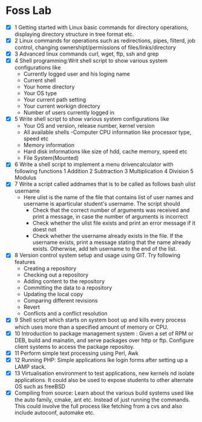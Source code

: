 # Foss Lab

- [x] 1 Getting started with Linux basic commands for directory operations, displaying directory structure in tree format etc.
- [x] 2 Linux commands for operations such as redirections, pipes, filterd, job control, changing ownershipt/permissions of files/links/directory
- [x] 3 Advanced linux commands curl, wget, ftp, ssh and grep
- [x] 4 Shell programming:Writ shell script to show various system configurations like
	- Currently logged user and his loging name
	- Current shell
	- Your home directory 
	- Your OS type 
	- Your current path setting
	- Your current workign directory
	- Number of users currently logged in 
- [x] 5 Write shell script to show various system configurations like
	- Your OS and version, release number, kernel version
	- All available shells 
	-Computer CPU information like processor type, speed etc
	- Memory information
	- Hard disk informations like size of hdd, cache memory, speed etc
	- File System(Mounted)
- [x] 6 Write a shell script to implement a menu drivencalculator with following functions
	1 Addition
	2 Subtraction
	3 Multiplication
	4 Division
	5 Modulus
- [x] 7 Write a script called addnames that is to be called as follows bash ulist username
	- Here ulist is the name of the file that contains list of user names and username is aparticular student's username. The script should
		- Check that the correct number of arguments was received and print a message, in case the number of arguments is incorrect
		- Check whether the ulist file exists and print an error message if it doest not
		- Check whether the username already exists in the file. If the username exists, print a message stating that the name already exists. Otherwise, add teh username to the end of the list.
- [x] 8 Version control system setup and usage using GIT. Try following features
	- Creating a repository
	- Checking out a repository
	- Adding content to the repository
	- Committing the data to a repository
	- Updating the local copy
	- Comparing different revisions
	- Revert
	- Conflicts and a conflict resolution
- [x] 9 Shell script which starts on system boot up and kills every process which uses more than a specified amount of memory or CPU.
- [x] 10 Introduction to package management system : Given a set of RPM or DEB, build and mainatin, and serve packages over http or ftp. Configure client systems to access the package repositoy.
- [x] 11 Perform simple text processing using Perl, Awk
- [x] 12 Running PHP: Simple applications lke login forms after setting up a LAMP stack.
- [x] 13 Virtualisation environment to test applications, new kernels nd isolate applications. It could also be used to expose students to other alternate OS such as freeBSD
- [x] Compiling from source: Learn about the various build systems used like the auto family, cmake, ant etc. Instead of just running the commands. This could involve the full process like fetching from a cvs and also include autoconf, automake etc.
